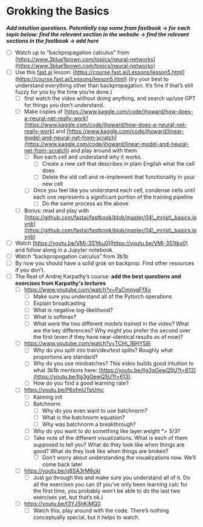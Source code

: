 # Grokking the Basics

_**Add intuition questions. Potentially cop some from fastbook -> for each topic below: find the relevant section in the website -> find the relevant sections in the fastbook -> add here**_

* [ ] Watch up to “backpropagation calculus” from [https://www.3blue1brown.com/topics/neural-networks](https://www.3blue1brown.com/topics/neural-networks)
* [ ] Use this [fast.ai](http://fast.ai) lesson: [https://course.fast.ai/Lessons/lesson5.html](https://course.fast.ai/Lessons/lesson5.html) (try your best to understand everything other than backpropagation. It’s fine if that’s still fuzzy for you by the time you’re done.)
  * [ ] first watch the video without doing anything, and search up/use GPT for things you don’t understand.
  * [ ] Make copies of [https://www.kaggle.com/code/jhoward/how-does-a-neural-net-really-work](https://www.kaggle.com/code/jhoward/how-does-a-neural-net-really-work) and [https://www.kaggle.com/code/jhoward/linear-model-and-neural-net-from-scratch](https://www.kaggle.com/code/jhoward/linear-model-and-neural-net-from-scratch) and play around with them.
    * [ ] Run each cell and understand why it works.
      * [ ] Create a new cell that describes in plain English what the cell does
      * [ ] Delete the old cell and re-implement that functionality in your new cell
    * [ ] Once you feel like you understand each cell, condense cells until each one represents a significant portion of the training pipeline
      * [ ] Do the same process as the above
  * [ ] Bonus: read and play with [https://github.com/fastai/fastbook/blob/master/04\_mnist\_basics.ipynb](https://github.com/fastai/fastbook/blob/master/04\_mnist\_basics.ipynb)
* [ ] Watch [https://youtu.be/VMj-3S1tku0](https://youtu.be/VMj-3S1tku0) and follow along in a Jupyter notebook.
* [ ] Watch “backpropogation calculus” from 3b1b
* [ ] By now you should have a solid grok on backprop. Find other resources if you don’t.
* [ ] The Rest of Andrej Karpathy’s course: **add the best questions and exercises from Karpathy's lectures**&#x20;
  * [ ] https://www.youtube.com/watch?v=PaCmpygFfXo
    * [ ] Make sure you understand all of the Pytorch operations
    * [ ] Explain broadcasting
    * [ ] What is negative log-likelihood?
    * [ ] What is softmax?
    * [ ] What were the two different models trained in the video? What are the key differences? Why might you prefer the second over the first (even if they have near-identical results as of now)?
  * [ ] https://www.youtube.com/watch?v=TCH\_1BHY58I
    * [ ] Why do you split into train/dev/test splits? Roughly what proportions are standard?
    * [ ] Why do you use minibatches? This video builds good intuition to what 3b1b mentions here: [https://youtu.be/Ilg3gGewQ5U?t=613](https://youtu.be/Ilg3gGewQ5U?t=613).
    * [ ] How do you find a good learning rate?
  * [ ] https://youtu.be/P6sfmUTpUmc
    * [ ] Kaiming init
    * [ ] Batchnorm
      * [ ] Why do you even want to use batchnorm?
      * [ ] What is the batchnorm equation?
      * [ ] Why was batchnorm a breakthrough?
    * [ ] Why do you want to do something like layer.weight \*= 5/3?
    * [ ] Take note of the different visualizations. What is each of them supposed to tell you? What do they look like when things are good? What do they look like when things are broken?
      * [ ] Don’t worry about understanding the visualizations now. We’ll come back later
  * [ ] https://youtu.be/q8SA3rM6ckI
    * [ ] Just go through this and make sure you understand all of it. Do all the exercises you can (if you’ve only been learning calc for the first time, you probably won’t be able to do the last two exercises yet, but that’s ok.)
  * [ ] https://youtu.be/t3YJ5hKiMQ0
    * [ ] Watch this, play around with the code. There’s nothing conceptually special, but it helps to watch.
